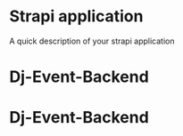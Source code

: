 # Strapi application

A quick description of your strapi application
# Dj-Event-Backend
# Dj-Event-Backend
